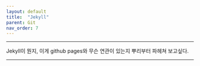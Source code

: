 ```yaml
---
layout: default
title:  "Jekyll"
parent: Git
nav_order: 7
---
```


***

Jekyll이 뭔지, 이게 github pages와 무슨 연관이 있는지 뿌리부터 파헤쳐 보고싶다.

***



